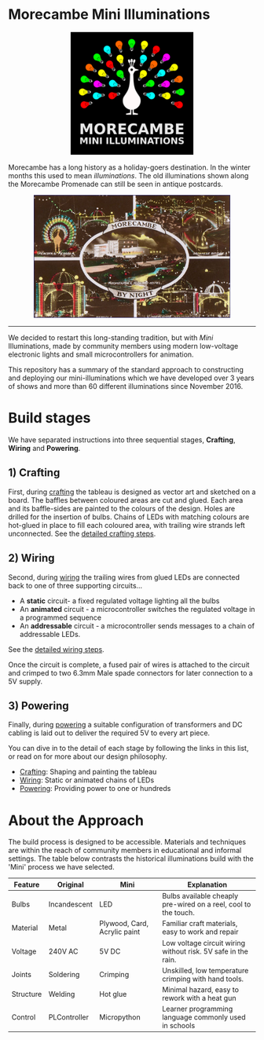 # Morecambe Mini Illuminations

<p style="text-align:center">
<img src="../images/logo.png" style="height:250px"  />
</p>

Morecambe has a long history as a holiday-goers destination. In the winter months this used to mean _illuminations_. The old illuminations shown along the Morecambe Promenade can still be seen in antique postcards.

<p style="text-align:center">
<img src="../images/postcard.jpg" style="height:250px"/>
</p>

---

We decided to restart this long-standing tradition, but with _Mini_ Illuminations, made by community members using modern low-voltage electronic lights and small microcontrollers for animation.

This repository has a summary of the standard approach to constructing and deploying our mini-illuminations which we have developed over 3 years of shows and more than 60 different illuminations since November 2016.

# Build stages

We have separated instructions into three sequential stages, **Crafting**, **Wiring** and **Powering**.

## 1) Crafting

First, during [crafting](build/crafting.md) the tableau is designed as vector art and sketched on a board. The baffles between coloured areas are cut and glued. Each area and its baffle-sides are painted to the colours of the design. Holes are drilled for the insertion of bulbs. Chains of LEDs with matching colours are hot-glued in place to fill each coloured area, with trailing wire strands left unconnected. See the [detailed crafting steps](build/crafting.md).

## 2) Wiring

Second, during [wiring](build/wiring.md) the trailing wires from glued LEDs are connected back to one of three supporting circuits...

- A **static** circuit- a fixed regulated voltage lighting all the bulbs
- An **animated** circuit - a microcontroller switches the regulated voltage in a programmed sequence
- An **addressable** circuit - a microcontroller sends messages to a chain of addressable LEDs.

See the [detailed wiring steps](build/wiring.md).

Once the circuit is complete, a fused pair of wires is attached to the circuit and crimped to two 6.3mm Male spade connectors for later connection to a 5V supply.

## 3) Powering

Finally, during [powering](build/powering.md) a suitable configuration of transformers and DC cabling is laid out to deliver the required 5V to every art piece.

You can dive in to the detail of each stage by following the links in this list, or read on for more about our design philosophy.

- [Crafting](build/crafting.md): Shaping and painting the tableau
- [Wiring](build/wiring.md): Static or animated chains of LEDs
- [Powering](build/powering.md): Providing power to one or hundreds

# About the Approach

The build process is designed to be accessible. Materials and techniques are within the reach of community members in educational and informal settings. The table below contrasts the historical illuminations build with the 'Mini' process we have selected.

| Feature   | Original     | Mini                         | Explanation                                                     |
| --------- | ------------ | ---------------------------- | --------------------------------------------------------------- |
| Bulbs     | Incandescent | LED                          | Bulbs available cheaply pre-wired on a reel, cool to the touch. |
| Material  | Metal        | Plywood, Card, Acrylic paint | Familiar craft materials, easy to work and repair               |
| Voltage   | 240V AC      | 5V DC                        | Low voltage circuit wiring without risk. 5V safe in the rain.   |
| Joints    | Soldering    | Crimping                     | Unskilled, low temperature crimping with hand tools.            |
| Structure | Welding      | Hot glue                     | Minimal hazard, easy to rework with a heat gun                  |
| Control   | PLController | Micropython                  | Learner programming language commonly used in schools           |
